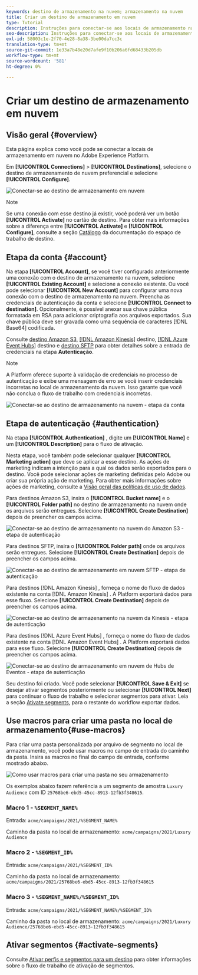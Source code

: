 ```yaml
---
keywords: destino de armazenamento na nuvem; armazenamento na nuvem
title: Criar um destino de armazenamento em nuvem
type: Tutorial
description: Instruções para conectar-se aos locais de armazenamento na nuvem
seo-description: Instruções para conectar-se aos locais de armazenamento na nuvem
exl-id: 58003c1e-2f70-4e28-8a38-3be00da7cc3c
translation-type: tm+mt
source-git-commit: 1e33a7b48e20d7afe9f10b206a6fd68433b205db
workflow-type: tm+mt
source-wordcount: '581'
ht-degree: 0%

---
```


# Criar um destino de armazenamento em nuvem

## Visão geral {#overview}

Esta página explica como você pode se conectar a locais de armazenamento em nuvem no Adobe Experience Platform.

Em **[!UICONTROL Connections]** > **[!UICONTROL Destinations]**, selecione o destino de armazenamento de nuvem preferencial e selecione **[!UICONTROL Configure]**.

![Conectar-se ao destino de armazenamento em nuvem](../../assets/catalog/cloud-storage/workflow/connect.png)

>[!NOTE]
>
>Se uma conexão com esse destino já existir, você poderá ver um botão **[!UICONTROL Activate]** no cartão de destino. Para obter mais informações sobre a diferença entre **[!UICONTROL Activate]** e **[!UICONTROL Configure]**, consulte a seção [Catálogo](../../ui/destinations-workspace.md#catalog) da documentação do espaço de trabalho de destino.

## Etapa da conta {#account}

Na etapa **[!UICONTROL Account]**, se você tiver configurado anteriormente uma conexão com o destino de armazenamento na nuvem, selecione **[!UICONTROL Existing Account]** e selecione a conexão existente. Ou você pode selecionar **[!UICONTROL New Account]** para configurar uma nova conexão com o destino de armazenamento na nuvem. Preencha as credenciais de autenticação da conta e selecione **[!UICONTROL Connect to destination]**. Opcionalmente, é possível anexar sua chave pública formatada em RSA para adicionar criptografia aos arquivos exportados. Sua chave pública deve ser gravada como uma sequência de caracteres [!DNL Base64] codificada.

Consulte [destino Amazon S3](./amazon-s3.md), [[!DNL Amazon Kinesis]](./amazon-kinesis.md) destino, [[!DNL Azure Event Hubs]](./azure-event-hubs.md) destino e [destino SFTP](./sftp.md) para obter detalhes sobre a entrada de credenciais na etapa **Autenticação**.

>[!NOTE]
>
>A Platform oferece suporte à validação de credenciais no processo de autenticação e exibe uma mensagem de erro se você inserir credenciais incorretas no local de armazenamento da nuvem. Isso garante que você não conclua o fluxo de trabalho com credenciais incorretas.

![Conectar-se ao destino de armazenamento na nuvem - etapa da conta](../../assets/catalog/cloud-storage/workflow/destination-account.png)

## Etapa de autenticação {#authentication}

Na etapa **[!UICONTROL Authentication]** , digite um **[!UICONTROL Name]** e um **[!UICONTROL Description]** para o fluxo de ativação.

Nesta etapa, você também pode selecionar qualquer **[!UICONTROL Marketing action]** que deve se aplicar a esse destino. As ações de marketing indicam a intenção para a qual os dados serão exportados para o destino. Você pode selecionar ações de marketing definidas pelo Adobe ou criar sua própria ação de marketing. Para obter mais informações sobre ações de marketing, consulte a [Visão geral das políticas de uso de dados](../../../data-governance/policies/overview.md).

Para destinos Amazon S3, insira o **[!UICONTROL Bucket name]** e o **[!UICONTROL Folder path]** no destino de armazenamento na nuvem onde os arquivos serão entregues. Selecione **[!UICONTROL Create Destination]** depois de preencher os campos acima.

![Conectar-se ao destino de armazenamento na nuvem do Amazon S3 - etapa de autenticação](../../assets/catalog/cloud-storage/workflow/amazon-s3-setup.png)

Para destinos SFTP, insira o **[!UICONTROL Folder path]** onde os arquivos serão entregues. Selecione **[!UICONTROL Create Destination]** depois de preencher os campos acima.

![Conectar-se ao destino de armazenamento em nuvem SFTP - etapa de autenticação](../../assets/catalog/cloud-storage/workflow/sftp-setup.png)

Para destinos [!DNL Amazon Kinesis] , forneça o nome do fluxo de dados existente na conta [!DNL Amazon Kinesis] . A Platform exportará dados para esse fluxo. Selecione **[!UICONTROL Create Destination]** depois de preencher os campos acima.

![Conectar-se ao destino de armazenamento na nuvem da Kinesis - etapa de autenticação](../../assets/catalog/cloud-storage/workflow/kinesis-setup.png)

Para destinos [!DNL Azure Event Hubs] , forneça o nome do fluxo de dados existente na conta [!DNL Amazon Event Hubs] . A Platform exportará dados para esse fluxo. Selecione **[!UICONTROL Create Destination]** depois de preencher os campos acima.

![Conectar-se ao destino de armazenamento em nuvem de Hubs de Eventos - etapa de autenticação](../../assets/catalog/cloud-storage/workflow/event-hubs-setup.png)

Seu destino foi criado. Você pode selecionar **[!UICONTROL Save & Exit]** se desejar ativar segmentos posteriormente ou selecionar **[!UICONTROL Next]** para continuar o fluxo de trabalho e selecionar segmentos para ativar. Leia a seção [Ativate segments](#activate-segments), para o restante do workflow exportar dados.

## Use macros para criar uma pasta no local de armazenamento{#use-macros}

Para criar uma pasta personalizada por arquivo de segmento no local de armazenamento, você pode usar macros no campo de entrada do caminho da pasta. Insira as macros no final do campo de entrada, conforme mostrado abaixo.

![Como usar macros para criar uma pasta no seu armazenamento](../../assets/catalog/cloud-storage/workflow/macros-folder-path.png)

Os exemplos abaixo fazem referência a um segmento de amostra `Luxury Audience` com ID `25768be6-ebd5-45cc-8913-12fb3f348615`.

### Macro 1 - `%SEGMENT_NAME%`

Entrada: `acme/campaigns/2021/%SEGMENT_NAME%`

Caminho da pasta no local de armazenamento: `acme/campaigns/2021/Luxury Audience`

### Macro 2 - `%SEGMENT_ID%`

Entrada: `acme/campaigns/2021/%SEGMENT_ID%`

Caminho da pasta no local de armazenamento: `acme/campaigns/2021/25768be6-ebd5-45cc-8913-12fb3f348615`

### Macro 3 - `%SEGMENT_NAME%/%SEGMENT_ID%`

Entrada: `acme/campaigns/2021/%SEGMENT_NAME%/%SEGMENT_ID%`

Caminho da pasta no local de armazenamento: `acme/campaigns/2021/Luxury Audience/25768be6-ebd5-45cc-8913-12fb3f348615`



## Ativar segmentos {#activate-segments}

Consulte [Ativar perfis e segmentos para um destino](../../ui/activate-destinations.md) para obter informações sobre o fluxo de trabalho de ativação de segmentos.
